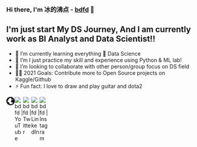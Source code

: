 ### Hi there, I'm 冰的沸点 - [bdfd][website] 👋

## I'm just start My DS Journey, And I am currently work as BI Analyst and Data Scientist!!

- 🔭 I’m currently learning everything 🤣 Data Science
- 🌱 I’m I just practice my skill and experience using Python & ML lab!
- 👯 I’m looking to collaborate with other person/group focus on DS field
- 🔭🥅 2021 Goals: Contribute more to Open Source projects on Kaggle/Github
- ⚡ Fun fact: I love to draw and play guitar and dota2

[<img align="left" alt="bdfd.com" width="22px" src="https://raw.githubusercontent.com/iconic/open-iconic/master/svg/globe.svg" />][website]
[<img align="left" alt="bdfd | YouTube" width="22px" src="https://cdn.jsdelivr.net/npm/simple-icons@v3/icons/youtube.svg" />][youtube]
[<img align="left" alt="bdfd | Twitter" width="22px" src="https://cdn.jsdelivr.net/npm/simple-icons@v3/icons/twitter.svg" />][twitter]
[<img align="left" alt="bdfd | LinkedIn" width="22px" src="https://cdn.jsdelivr.net/npm/simple-icons@v3/icons/linkedin.svg" />][linkedin]
[<img align="left" alt="bdfd | Instagram" width="22px" src="https://cdn.jsdelivr.net/npm/simple-icons@v3/icons/instagram.svg" />][instagram]

[website]: https://github.com/bdfd
[twitter]: https://github.com/bdfd
[youtube]: https://github.com/bdfd
[instagram]: https://github.com/bdfd
[linkedin]: https://github.com/bdfd
[webdevplaylist]: https://github.com/bdfd
